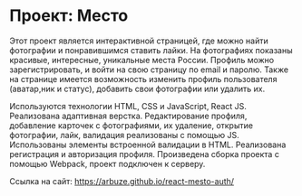 # Проект: Место

Этот проект является интерактивной страницей, где можно найти фотографии и понравившимся ставить лайки. На фотографиях показаны красивые, интересные, уникальные места России. Профиль можно зарегистрировать, и войти на свою страницу по email и паролю. Также на странице имеется возможность изменить профиль пользователя (аватар,ник и статус), добавить свои фотографии или удалить их.

Используются технологии HTML, CSS и JavaScript, React JS. Реализована адаптивная верстка. Редактирование профиля, добавление карточек с фотографиями, их удаление, открытие фотографии, лайк, валидация реализованы с помощью JS. Использованы элементы встроенной валидации в HTML. Реализована регистрация и авторизация профиля.
Произведена сборка проекта с помощью Webpack, проект подключен к серверу.

Ссылка на сайт: https://arbuze.github.io/react-mesto-auth/
